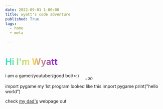 ```yaml
---
date: 2022-09-01 1:00:00
title: wyatt's code adventure
published: True
tags:
  - home
  - meta

---
```


<style>
em {
rotate: 5deg;
display: block;
width: 250px;
margin-left: auto;
margin-right: 0;
}

/* Define the linear gradient */
h1 {
  /** TEXT GRADIENT */ color: #30e5d3; background-image: -webkit-linear-gradient(0deg, #30e5d3 0%, #f9de4c 50%, #8417e0 100%); background-clip: text; -webkit-background-clip: text; text-fill-color: transparent; -webkit-text-fill-color: transparent; width: fit-content;
}
</style>

# Hi I'm Wyatt
i am a gamer/youtuber/good boi/>:) _..uh_
                                      import pygame
my 1st program looked like this   import pygame
                                  print("hello world")

check [my dad's](https://waylonwalker.com) webpage out

